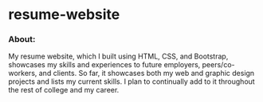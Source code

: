 # resume-website 
### About:
My resume website, which I built using HTML, CSS, and Bootstrap, showcases my skills and experiences to future employers, peers/co-workers, and clients. So far, it showcases both my web and graphic design projects and lists my current skills. I plan to continually add to it throughout the rest of college and my career.
